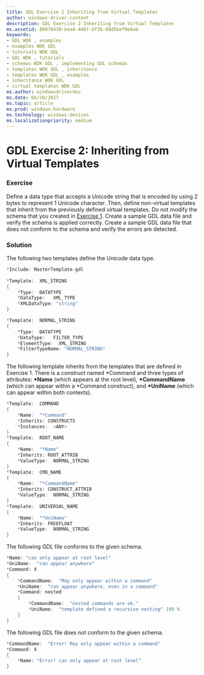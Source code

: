 ```yaml
---
title: GDL Exercise 2 Inheriting from Virtual Templates
author: windows-driver-content
description: GDL Exercise 2 Inheriting from Virtual Templates
ms.assetid: 89878438-bea4-4d6f-bf3b-88d5bef0e6ab
keywords:
- GDL WDK , examples
- examples WDK GDL
- tutorials WDK GDL
- GDL WDK , tutorials
- schemas WDK GDL , implementing GDL schemas
- templates WDK GDL , inheritance
- templates WDK GDL , examples
- inheritance WDK GDL
- virtual templates WDK GDL
ms.author: windowsdriverdev
ms.date: 04/20/2017
ms.topic: article
ms.prod: windows-hardware
ms.technology: windows-devices
ms.localizationpriority: medium
---
```


# GDL Exercise 2: Inheriting from Virtual Templates


### <a href="" id="exercise"></a> Exercise

Define a data type that accepts a Unicode string that is encoded by using 2 bytes to represent 1 Unicode character. Then, define non-virtual templates that inherit from the previously defined virtual templates. Do not modify the schema that you created in [Exercise 1](gdl-exercise-1--implementing-a-gdl-schema.md). Create a sample GDL data file and verify the schema is applied correctly. Create a sample GDL data file that does not conform to the schema and verify the errors are detected.

### <a href="" id="solution"></a> Solution

The following two templates define the Unicode data type.

```cpp
*Include: MasterTemplate.gdl
 
*Template:  XML_STRING
{
    *Type:  DATATYPE
    *DataType:   XML_TYPE
    *XMLDataType: "string"
}
```

```cpp
*Template:  NORMAL_STRING
{
    *Type:  DATATYPE
    *DataType:   FILTER_TYPE
    *ElementType:  XML_STRING
    *FilterTypeName: "NORMAL_STRING"
}
```

The following template inherits from the templates that are defined in Exercise 1. There is a construct named \*Command and three types of attributes: **\*Name** (which appears at the root level), **\*CommandName** (which can appear within a \*Command construct), and **\*UniName** (which can appear within both contexts).

```cpp
*Template:  COMMAND
{
    *Name:  "*Command"
    *Inherits: CONSTRUCTS
    *Instances:  <ANY>
}
*Template:  ROOT_NAME
{
    *Name:  "*Name"
    *Inherits: ROOT_ATTRIB
    *ValueType:  NORMAL_STRING
}
*Template:  CMD_NAME
{
    *Name:  "*CommandName"
    *Inherits: CONSTRUCT_ATTRIB
    *ValueType:  NORMAL_STRING
}
*Template:  UNIVERSAL_NAME
{
    *Name:  "*UniName"
    *Inherits: FREEFLOAT
    *ValueType:  NORMAL_STRING
}
```

The following GDL file conforms to the given schema.

```cpp
*Name: "can only appear at root level"
*UniName:  "can appear anywhere"
*Command: X
{
    *CommandName:  "May only appear within a command"
    *UniName:  "can appear anywhere, even in a command"
    *Command: nested
    {
        *CommandName:  "nested commands are ok."
        *UniName:  "template defined a recursive nesting" 100 %
    }
}
```

The following GDL file does not conform to the given schema.

```cpp
*CommandName:  "Error! May only appear within a command"
*Command: X
{
    *Name: "Error! can only appear at root level"
}
```

 

 




